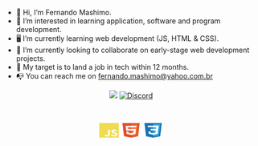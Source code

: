 - 🖖 Hi, I’m Fernando Mashimo.
- 👀 I’m interested in learning application, software and program development.
- 🖥 I’m currently learning web development (JS, HTML & CSS).
- 🤝 I’m currently looking to collaborate on early-stage web development projects.
- 🎯 My target is to land a job in tech within 12 months.
- 📭 You can reach me on fernando.mashimo@yahoo.com.br
<div align="center"> 
  <a href="https://www.linkedin.com/in/mashimo" target="_blank"><img src="https://img.shields.io/badge/-LinkedIn-%230077B5?style=for-the-badge&logo=linkedin&logoColor=white" target="_blank"></a>
  <a href="https://discordapp.com/users/900173181506191360"> <img src="https://img.shields.io/badge/Discord-7289DA?style=for-the-badge&logo=discord&logoColor=white" title="Discord">  </a>
</div>

##

<div align="center" style="display: inline_block"><br>
  <img align="center" height="30" width="40" src="https://raw.githubusercontent.com/devicons/devicon/master/icons/javascript/javascript-plain.svg">
  <img align="center" height="30" width="40" src="https://raw.githubusercontent.com/devicons/devicon/master/icons/html5/html5-original.svg">
  <img align="center" height="30" width="40" src="https://raw.githubusercontent.com/devicons/devicon/master/icons/css3/css3-original.svg">
</div>

